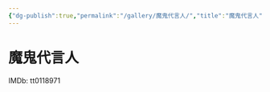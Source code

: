 ```yaml
---
{"dg-publish":true,"permalink":"/gallery/魔鬼代言人/","title":"魔鬼代言人","created":"2025-06-25T14:18:46.053+08:00"}
---
```



# 魔鬼代言人

IMDb: tt0118971
